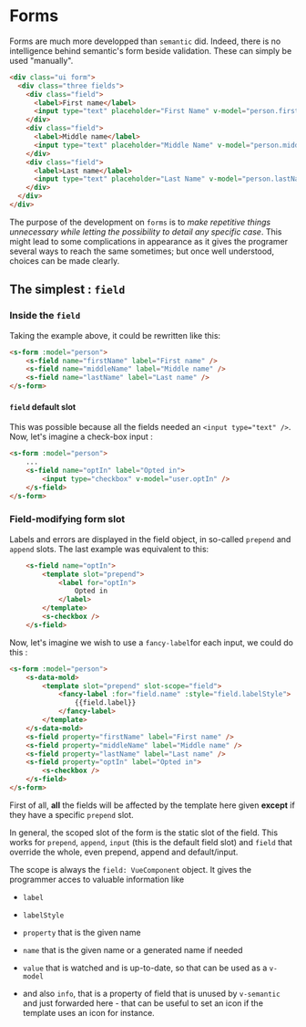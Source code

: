 # Forms

Forms are much more developped than `semantic` did. Indeed, there is no intelligence behind semantic's form beside validation.
These can simply be used "manually".
```html
<div class="ui form">
  <div class="three fields">
    <div class="field">
      <label>First name</label>
      <input type="text" placeholder="First Name" v-model="person.firstName">
    </div>
    <div class="field">
      <label>Middle name</label>
      <input type="text" placeholder="Middle Name" v-model="person.middleName">
    </div>
    <div class="field">
      <label>Last name</label>
      <input type="text" placeholder="Last Name" v-model="person.lastName">
    </div>
  </div>
</div>
```

The purpose of the development on `forms` is to *make repetitive things unnecessary while letting the possibility to detail any specific case*. This might lead to some complications in appearance as it gives the programer several ways to reach the same sometimes; but once well understood, choices can be made clearly.

## The simplest : `field`
### Inside the `field`
Taking the example above, it could be rewritten like this:
```html
<s-form :model="person">
	<s-field name="firstName" label="First name" />
	<s-field name="middleName" label="Middle name" />
	<s-field name="lastName" label="Last name" />
</s-form>
```
#### `field` default slot
This was possible because all the fields needed an `<input type="text" />`. Now, let's imagine a check-box input :

```html
<s-form :model="person">
	...
	<s-field name="optIn" label="Opted in">
		<input type="checkbox" v-model="user.optIn" />
	</s-field>
</s-form>
```

### Field-modifying form slot
Labels and errors are displayed in the field object, in so-called `prepend` and `append` slots. The last example was equivalent to this:
```html
	<s-field name="optIn">
		<template slot="prepend">
			<label for="optIn">
				Opted in
			</label>
		</template>
		<s-checkbox />
	</s-field>
```

Now, let's imagine we wish to use a `fancy-label`for each input, we could do this :

```html
<s-form :model="person">
	<s-data-mold>
		<template slot="prepend" slot-scope="field">
			<fancy-label :for="field.name" :style="field.labelStyle">
				{{field.label}}
			</fancy-label>
		</template>
	</s-data-mold>
	<s-field property="firstName" label="First name" />
	<s-field property="middleName" label="Middle name" />
	<s-field property="lastName" label="Last name" />
	<s-field property="optIn" label="Opted in">
		<s-checkbox />
	</s-field>
</s-form>
```

First of all, **all** the fields will be affected by the template here given **except** if they have a specific `prepend` slot.

In general, the scoped slot of the form is the static slot of the field. This works for `prepend`, `append`, `input` (this is the default field slot) and `field` that override the whole, even prepend, append and default/input.

The scope is always the `field: VueComponent` object. It gives the programmer acces to valuable information like
- `label`
- `labelStyle`
- `property` that is the given name
- `name` that is the given name or a generated name if needed
- `value` that is watched and is up-to-date, so that can be used as a `v-model`

- and also `info`, that is a property of field that is unused by `v-semantic` and just forwarded here - that can be useful to set an icon if the template uses an icon for instance.
